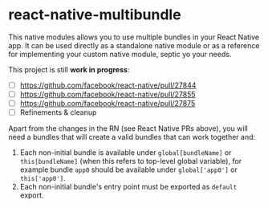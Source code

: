 # react-native-multibundle

This native modules allows you to use multiple bundles in your React Native app. It can be used directly as a standalone native module or as a reference for implementing your custom native module, septic yo your needs.

This project is still __work in progress__:

- [ ] https://github.com/facebook/react-native/pull/27844
- [ ] https://github.com/facebook/react-native/pull/27855
- [ ] https://github.com/facebook/react-native/pull/27875
- [ ] Refinements & cleanup

Apart from the changes in the RN (see React Native PRs above), you will need a bundles that will create a valid bundles that can work together and:

1. Each non-initial bundle is available under `global[bundleName]` or `this[bundleName]` (when this refers to top-level global variable), for example bundle `app0` should be available under `global['app0']` or `this['app0']`.
2. Each non-initial bundle's entry point must be exported as `default` export.
